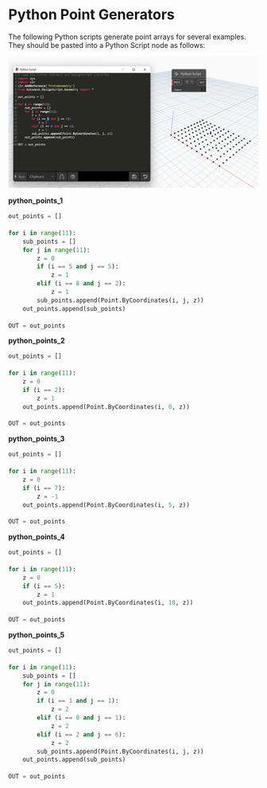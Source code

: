 # Python Point Generators

The following Python scripts generate point arrays for several examples. They should be pasted into a Python Script node as follows:

![](../images/8-2/10/pythonpoints01.jpg)

**python\_points\_1**

```python
out_points = []

for i in range(11):
	sub_points = []
	for j in range(11):
		z = 0
		if (i == 5 and j == 5):
			z = 1
		elif (i == 8 and j == 2):
			z = 1
		sub_points.append(Point.ByCoordinates(i, j, z))
	out_points.append(sub_points)

OUT = out_points
```

**python\_points\_2**

```python
out_points = []

for i in range(11):
	z = 0
	if (i == 2):
		z = 1
	out_points.append(Point.ByCoordinates(i, 0, z))

OUT = out_points
```

**python\_points\_3**

```python
out_points = []

for i in range(11):
	z = 0
	if (i == 7):
		z = -1
	out_points.append(Point.ByCoordinates(i, 5, z))

OUT = out_points
```

**python\_points\_4**

```python
out_points = []

for i in range(11):
	z = 0
	if (i == 5):
		z = 1
	out_points.append(Point.ByCoordinates(i, 10, z))

OUT = out_points
```

**python\_points\_5**

```python
out_points = []

for i in range(11):
	sub_points = []
	for j in range(11):
		z = 0
		if (i == 1 and j == 1):
			z = 2
		elif (i == 8 and j == 1):
			z = 2
		elif (i == 2 and j == 6):
			z = 2
		sub_points.append(Point.ByCoordinates(i, j, z))
	out_points.append(sub_points)

OUT = out_points
```
